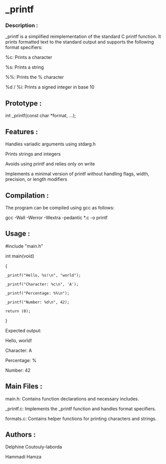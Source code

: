 # **_printf**

### **Description :**

_printf is a simplified reimplementation of the standard C printf function. It prints formatted text to the standard output and supports the following format specifiers:

%c: Prints a character

%s: Prints a string

%%: Prints the % character

%d / %i: Prints a signed integer in base 10

## **Prototype :**

int _printf(const char *format, ...);

## **Features :**

Handles variadic arguments using stdarg.h

Prints strings and integers

Avoids using printf and relies only on write

Implements a minimal version of printf without handling flags, width, precision, or length modifiers

## **Compilation :**

The program can be compiled using gcc as follows:

gcc -Wall -Werror -Wextra -pedantic *.c -o printf

## **Usage :**

#include "main.h"

int main(void)

{
	
    _printf("Hello, %s!\n", "world");

    _printf("Character: %c\n", 'A');

    _printf("Percentage: %%\n");

    _printf("Number: %d\n", 42);

    return (0);
}

Expected output:

Hello, world!

Character: A

Percentage: %

Number: 42

## **Main Files :**

main.h: Contains function declarations and necessary includes.

_printf.c: Implements the _printf function and handles format specifiers.

formats.c: Contains helper functions for printing characters and strings.

## **Authors :**

Delphine Coutouly-laborda

Hammadi Hamza